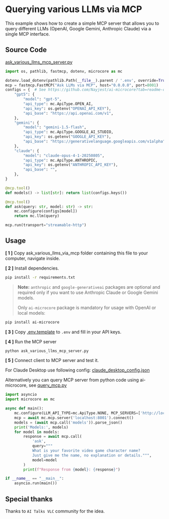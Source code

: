 # Querying various LLMs via MCP

This example shows how to create a simple MCP server
that allows you to query different LLMs (OpenAI, Google Gemini, Anthropic Claude)
via a single MCP interface.



## Source Code
[ask_various_llms_mcp_server.py](ask_various_llms_mcp_server.py)

```python
import os, pathlib, fastmcp, dotenv, microcore as mc

dotenv.load_dotenv(pathlib.Path(__file__).parent / '.env', override=True)
mcp = fastmcp.FastMCP("Ask LLMs via MCP", host="0.0.0.0", port=8001)
configs = {  # See https://github.com/Nayjest/ai-microcore?tab=readme-ov-file#%EF%B8%8F-configuring
    "gpt5": {
        "model": "gpt-5",
        "api_type": mc.ApiType.OPEN_AI,
        "api_key": os.getenv("OPENAI_API_KEY"),
        "api_base": "https://api.openai.com/v1",
    },
    "gemini": {
        "model": "gemini-1.5-flash",
        "api_type": mc.ApiType.GOOGLE_AI_STUDIO,
        "api_key": os.getenv("GOOGLE_API_KEY"),
        "api_base": "https://generativelanguage.googleapis.com/v1alpha",
    },
    "claude": {
        "model": "claude-opus-4-1-20250805",
        "api_type": mc.ApiType.ANTHROPIC,
        "api_key": os.getenv("ANTHROPIC_API_KEY"),
        "api_base": "",
    },
}

@mcp.tool()
def models() -> list[str]: return list(configs.keys())

@mcp.tool()
def ask(query: str, model: str) -> str:
    mc.configure(configs[model])
    return mc.llm(query)

mcp.run(transport="streamable-http")
```

## Usage

**[ 1 ]** Copy ask_various_llms_via_mcp folder containing this file to your computer, navigate inside.

**[ 2 ]** Install dependencies.
```bash
pip install -r requirements.txt
```

> **Note:** `anthropic` and `google-generativeai` packages are optional and required only if you
> want to use Anthropic Claude or Google Gemini models.
> 
> Only `ai-microcore` package is mandatory for usage with OpenAI or local models:
```bash
pip install ai-microcore
```
**[ 3 ]** Copy [.env.template](.env.template) to `.env` and fill in your API keys.

**[ 4 ]** Run the MCP server
```bash
python ask_various_llms_mcp_server.py
```

**[ 5 ]** Connect client to MCP server and test it.

For Claude Desktop use following config: [claude_desktop_config.json](claude_desktop_config.json)

Alternatively you can query MCP server from python code using ai-microcore, see [query_mcp.py](query_mcp.py)

```python
import asyncio
import microcore as mc

async def main():
    mc.configure(LLM_API_TYPE=mc.ApiType.NONE, MCP_SERVERS=['http://localhost:8001'])
    mcp = await mc.mcp.server('localhost:8001').connect()
    models = (await mcp.call('models')).parse_json()
    print('Models:', models)
    for model in models:
        response = await mcp.call(
            'ask',
            query="""
            What is your favorite video game character name?
            Just give me the name, no explanation or details.""",
            model=model
        )
        print(f"Response from {model}: {response}")

if __name__ == "__main__":
    asyncio.run(main())
```

## Special thanks
Thanks to `AI Talks VLC` community for the idea.
